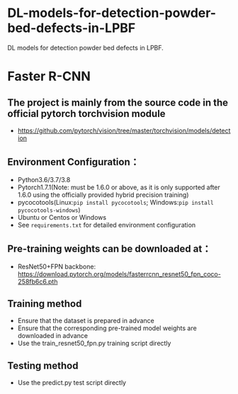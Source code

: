# DL-models-for-detection-powder-bed-defects-in-LPBF
DL models for detection powder bed defects in LPBF.


# Faster R-CNN


## The project is mainly from the source code in the official pytorch torchvision module
* https://github.com/pytorch/vision/tree/master/torchvision/models/detection


## Environment Configuration：
* Python3.6/3.7/3.8
* Pytorch1.7.1(Note: must be 1.6.0 or above, as it is only supported after 1.6.0 using the officially provided hybrid precision training)
* pycocotools(Linux:`pip install pycocotools`; Windows:`pip install pycocotools-windows`)
* Ubuntu or Centos or Windows
* See `requirements.txt` for detailed environment configuration


## Pre-training weights can be downloaded at：
* ResNet50+FPN backbone: https://download.pytorch.org/models/fasterrcnn_resnet50_fpn_coco-258fb6c6.pth

 
## Training method
* Ensure that the dataset is prepared in advance
* Ensure that the corresponding pre-trained model weights are downloaded in advance
* Use the train_resnet50_fpn.py training script directly

## Testing method
* Use the predict.py test script directly
